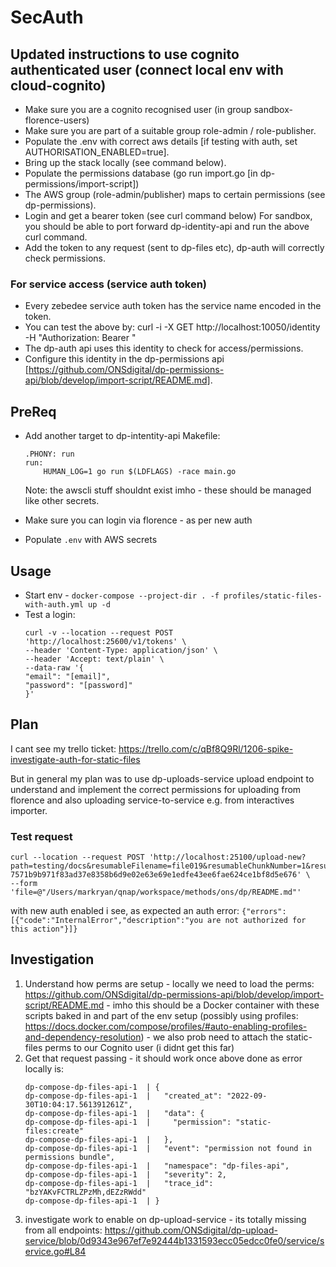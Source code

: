 # SecAuth

## Updated instructions to use cognito authenticated user (connect local env with cloud-cognito)

- Make sure you are a cognito recognised user (in group sandbox-florence-users)
- Make sure you are part of a suitable group role-admin / role-publisher.
- Populate the .env with correct aws details [if testing with auth, set AUTHORISATION_ENABLED=true].
- Bring up the stack locally (see command below).
- Populate the permissions database (go run import.go  [in dp-permissions/import-script])
- The AWS group (role-admin/publisher) maps to certain permissions (see dp-permissions).
- Login and get a bearer token (see curl command below)
    For sandbox, you should be able to port forward dp-identity-api and run the above curl command.
- Add the token to any request (sent to dp-files etc), dp-auth will correctly check permissions.

### For service access (service auth token)
- Every zebedee service auth token has the service name encoded in the token.
- You can test the above by: curl -i -X GET http://localhost:10050/identity -H "Authorization: Bearer <token>"
- The dp-auth api uses this identity to check for access/permissions.
- Configure this identity in the dp-permissions api [https://github.com/ONSdigital/dp-permissions-api/blob/develop/import-script/README.md].

## PreReq

- Add another target to dp-intentity-api Makefile:

    ```
    .PHONY: run
    run:
        HUMAN_LOG=1 go run $(LDFLAGS) -race main.go
    ```

    Note: the awscli stuff shouldnt exist imho - these should be managed like other secrets.

- Make sure you can login via florence - as per new auth
- Populate `.env` with AWS secrets

## Usage

- Start env - `docker-compose --project-dir . -f profiles/static-files-with-auth.yml up -d`
- Test a login: 
    ```
    curl -v --location --request POST 'http://localhost:25600/v1/tokens' \
    --header 'Content-Type: application/json' \
    --header 'Accept: text/plain' \
    --data-raw '{
    "email": "[email]",
    "password": "[password]"
    }'
    ```

## Plan

I cant see my trello ticket: https://trello.com/c/qBf8Q9Rl/1206-spike-investigate-auth-for-static-files

But in general my plan was to use dp-uploads-service upload endpoint to understand and implement the correct permissions for uploading from florence and also uploading service-to-service e.g. from interactives importer.

### Test request

```
curl --location --request POST 'http://localhost:25100/upload-new?path=testing/docs&resumableFilename=file019&resumableChunkNumber=1&resumableType=text/plain&resumableTotalChunks=1&resumableChunkSize=100&isPublishable=true&resumableTotalSize=100&licence=na&licenceUrl=na&collectionId=markryantests002-7571b9b971f83ad37e8358b6d9e02e63e69e1edfe43ee6fae624ce1bf8d5e676' \
--form 'file=@"/Users/markryan/qnap/workspace/methods/ons/dp/README.md"'
```

with new auth enabled i see, as expected an auth error: `{"errors":[{"code":"InternalError","description":"you are not authorized for this action"}]}`

## Investigation

1. Understand how perms are setup - locally we need to load the perms: https://github.com/ONSdigital/dp-permissions-api/blob/develop/import-script/README.md - imho this should be a Docker container with these scripts baked in and part of the env setup (possibly using profiles: https://docs.docker.com/compose/profiles/#auto-enabling-profiles-and-dependency-resolution) - we also prob need to attach the static-files perms to our Cognito user (i didnt get this far)
2. Get that request passing - it should work once above done as error locally is:
    ```
    dp-compose-dp-files-api-1  | {
    dp-compose-dp-files-api-1  |   "created_at": "2022-09-30T10:04:17.561391261Z",
    dp-compose-dp-files-api-1  |   "data": {
    dp-compose-dp-files-api-1  |     "permission": "static-files:create"
    dp-compose-dp-files-api-1  |   },
    dp-compose-dp-files-api-1  |   "event": "permission not found in permissions bundle",
    dp-compose-dp-files-api-1  |   "namespace": "dp-files-api",
    dp-compose-dp-files-api-1  |   "severity": 2,
    dp-compose-dp-files-api-1  |   "trace_id": "bzYAKvFCTRLZPzMh,dEZzRWdd"
    dp-compose-dp-files-api-1  | }
    ```
3. investigate work to enable on dp-upload-service - its totally missing from all endpoints: https://github.com/ONSdigital/dp-upload-service/blob/0d9343e967ef7e92444b1331593ecc05edcc0fe0/service/service.go#L84